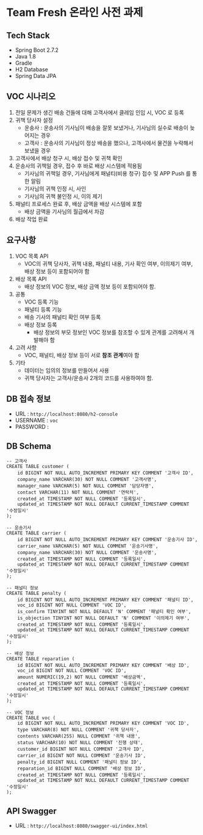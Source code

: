 # Team Fresh 온라인 사전 과제

## Tech Stack

- Spring Boot 2.7.2
- Java 1.8
- Gradle
- H2 Database
- Spring Data JPA

## VOC 시나리오

1. 전일 문제가 생긴 배송 건들에 대해 고객사에서 클레임 인입 시, VOC 로 등록
2. 귀책 당사자 설정
    - 운송사 : 운송사의 기사님이 배송을 잘못 보냈거나, 기사님의 실수로 배송이 늦어지는 경우
    - 고객사 : 운송사의 기사님이 정상 배송을 했으나, 고객사에서 물건을 누락해서 보냈을 경우
3. 고객사에서 배상 청구 시, 배상 접수 및 귀책 확인
4. 운송사의 귀책일 경우, 접수 후 바로 배상 시스템에 적용됨
    - 기사님의 귀책일 경우, 기사님에게 패널티(비용 청구) 접수 및 APP Push 를 통한 알림
    - 기사님의 귀책 인정 시, 사인
    - 기사님의 귀책 불인정 시, 이의 제기
5. 패널티 프로세스 완료 후, 배상 금액을 배상 시스템에 포함
    - 배상 금액을 기사님의 월급에서 차감
6. 배상 작업 완료

## 요구사항

1. VOC 목록 API
    - VOC의 귀책 당사자, 귀책 내용, 패널티 내용, 기사 확인 여부, 이의제기 여부, 배상 정보 등이 포함되어야 함
2. 배상 목록 API
    - 배상 정보의 VOC 정보, 배상 금액 정보 등이 포함되어야 함.
3. 공통
    - VOC 등록 기능
    - 패널티 등록 기능
    - 배송 기사의 패널티 확인 여부 등록
    - 배상 정보 등록
        - 배상 정보의 부모 정보인 VOC 정보를 참조할 수 있게 관계를 고려해서 개발해야 함
4. 고려 사항
    - VOC, 패널티, 배상 정보 등이 서로 **참조 관계**여야 함
5. 기타
    - 데이터는 임의의 정보를 만들어서 사용
    - 귀책 당사자는 고객사/운송사 2개의 코드를 사용하여야 함.

## DB 접속 정보

- URL : `http://localhost:8080/h2-console`
- USERNAME : `voc`
- PASSWORD : 

## DB Schema
```
-- 고객사
CREATE TABLE customer (
    id BIGINT NOT NULL AUTO_INCREMENT PRIMARY KEY COMMENT '고객사 ID',
    company_name VARCHAR(30) NOT NULL COMMENT '고객사명',
    manager_name VARCHAR(5) NOT NULL COMMENT '담당자명',
    contact VARCHAR(11) NOT NULL COMMENT '연락처',
    created_at TIMESTAMP NOT NULL COMMENT '등록일시',
    updated_at TIMESTAMP NOT NULL DEFAULT CURRENT_TIMESTAMP COMMENT '수정일시'
);

-- 운송기사
CREATE TABLE carrier (
    id BIGINT NOT NULL AUTO_INCREMENT PRIMARY KEY COMMENT '운송기사 ID',
    carrier_name VARCHAR(5) NOT NULL COMMENT '운송기사명',
    company_name VARCHAR(30) NOT NULL COMMENT '운송사명',
    created_at TIMESTAMP NOT NULL COMMENT '등록일시',
    updated_at TIMESTAMP NOT NULL DEFAULT CURRENT_TIMESTAMP COMMENT '수정일시'
);

-- 패널티 정보
CREATE TABLE penalty (
    id BIGINT NOT NULL AUTO_INCREMENT PRIMARY KEY COMMENT '패널티 ID',
    voc_id BIGINT NOT NULL COMMENT 'VOC ID',
    is_confirm TINYINT NOT NULL DEFAULT 'N' COMMENT '패널티 확인 여부',
    is_objection TINYINT NOT NULL DEFAULT 'N' COMMENT '이의제기 여부',
    created_at TIMESTAMP NOT NULL COMMENT '등록일시',
    updated_at TIMESTAMP NOT NULL DEFAULT CURRENT_TIMESTAMP COMMENT '수정일시'
);

-- 배상 정보
CREATE TABLE reparation (
    id BIGINT NOT NULL AUTO_INCREMENT PRIMARY KEY COMMENT '배상 ID',
    voc_id BIGINT NOT NULL COMMENT 'VOC ID',
    amount NUMERIC(19,2) NOT NULL COMMENT '배상금액',
    created_at TIMESTAMP NOT NULL COMMENT '등록일시',
    updated_at TIMESTAMP NOT NULL DEFAULT CURRENT_TIMESTAMP COMMENT '수정일시'
);

-- VOC 정보
CREATE TABLE voc (
    id BIGINT NOT NULL AUTO_INCREMENT PRIMARY KEY COMMENT 'VOC ID',
    type VARCHAR(8) NOT NULL COMMENT '귀책 당사자',
    contents VARCHAR(255) NULL COMMENT '귀책 내용',
    status VARCHAR(10) NOT NULL COMMENT '진행 상태',
    customer_id BIGINT NOT NULL COMMENT '고객사 ID',
    carrier_id BIGINT NOT NULL COMMENT '운송기사 ID',
    penalty_id BIGINT NULL COMMENT '패널티 정보 ID',
    reparation_id BIGINT NULL COMMENT '배상 정보 ID',
    created_at TIMESTAMP NOT NULL COMMENT '등록일시',
    updated_at TIMESTAMP NOT NULL DEFAULT CURRENT_TIMESTAMP COMMENT '수정일시'
);
```

## API Swagger
- URL : `http://localhost:8080/swagger-ui/index.html`